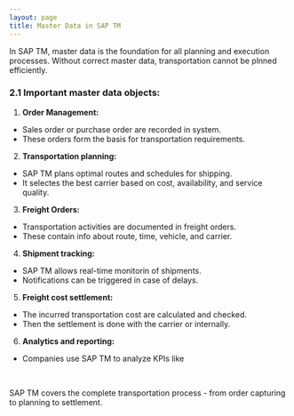 ```yaml
---
layout: page
title: Master Data in SAP TM
---
```


In SAP TM, master data is the foundation for all planning and execution processes. Without correct master data, transportation cannot be plnned efficiently.

### 2.1 Important master data objects:
1. **Order Management:** 
- Sales order or purchase order are recorded in system.
- These orders form the basis for transportation requirements.

2. **Transportation planning:** 
- SAP TM plans optimal routes and schedules for shipping.
- It selectes the best carrier based on cost, availability, and service quality.

3. **Freight Orders:** 
- Transportation activities are documented in freight orders.
- These contain info about route, time, vehicle, and carrier.

4. **Shipment tracking:**
- SAP TM allows real-time monitorin of shipments.
- Notifications can be triggered in case of delays.

5. **Freight cost settlement:**
- The incurred transportation cost are calculated and checked.
- Then the settlement is done with the carrier or internally.

6. **Analytics and reporting:**
- Companies use SAP TM to analyze KPIs like 

<br>

SAP TM covers the complete transportation process - from order capturing to planning to settlement.